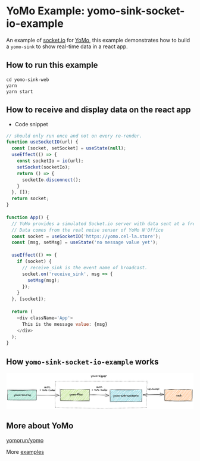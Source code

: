 # YoMo Example: yomo-sink-socket-io-example

An example of [socket.io](https://socket.io/) for [YoMo](https://github.com/yomorun/yomo), this example demonstrates how to build a `yomo-sink` to show real-time data in a react app.

## How to run this example

```shell
cd yomo-sink-web
yarn 
yarn start
```

## How to receive and display data on the react app

- Code snippet

```js
// should only run once and not on every re-render.
function useSocketIO(url) {
  const [socket, setSocket] = useState(null);
  useEffect(() => {
    const socketIo = io(url);
    setSocket(socketIo);
    return () => {
      socketIo.disconnect();
    }
  }, []);
  return socket;
}

function App() {
  // YoMo provides a simulated Socket.io server with data sent at a frequency of 100ms. 
  // Data comes from the real noise sensor of YoMo N'Office
  const socket = useSocketIO('https://yomo.cel-la.store');
  const [msg, setMsg] = useState('no message value yet');

  useEffect(() => {
    if (socket) {
      // receive_sink is the event name of broadcast.
      socket.on('receive_sink', msg => {
        setMsg(msg);
      });
    }
  }, [socket]);

  return (
    <div className='App'>
      This is the message value: {msg}
    </div>
  );
}
```

## How `yomo-sink-socket-io-example` works

![YoMo](https://github.com/yomorun/yomo-sink-socketio/blob/main/yomo-sink.png)

## More about YoMo

[yomorun/yomo](https://github.com/yomorun/yomo)

More [examples](https://github.com/yomorun?q=examples&type=&language=)
